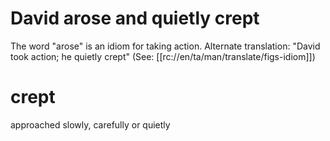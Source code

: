 # David arose and quietly crept

The word "arose" is an idiom for taking action. Alternate translation: "David took action; he quietly crept" (See: [[rc://en/ta/man/translate/figs-idiom]])

# crept

approached slowly, carefully or quietly

